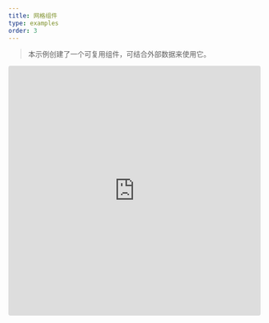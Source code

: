 ```yaml
---
title: 网格组件
type: examples
order: 3
---
```


> 本示例创建了一个可复用组件，可结合外部数据来使用它。

<iframe src="https://codesandbox.io/embed/github/vuejs/v2.vuejs.org/tree/master/src/v2/examples/vue-20-grid-component?codemirror=1&hidedevtools=1&hidenavigation=1&theme=light" style="width:100%; height:500px; border:0; border-radius: 4px; overflow:hidden;" title="vue-20-template-compilation" allow="geolocation; microphone; camera; midi; vr; accelerometer; gyroscope; payment; ambient-light-sensor; encrypted-media; usb" sandbox="allow-modals allow-forms allow-popups allow-scripts allow-same-origin"></iframe>
